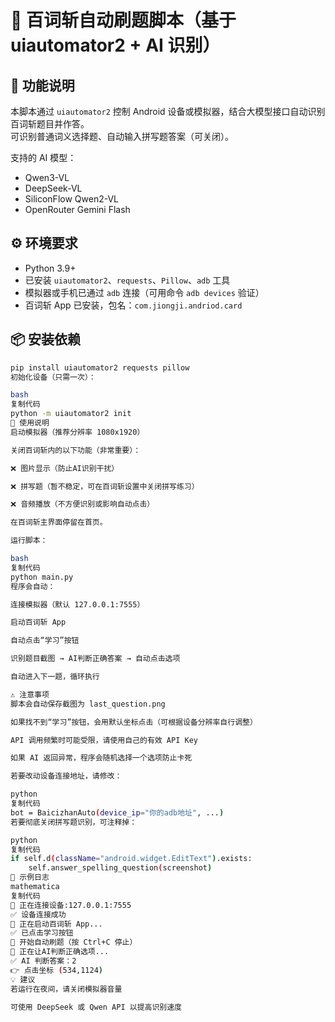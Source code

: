 # 📘 百词斩自动刷题脚本（基于 uiautomator2 + AI 识别）

## 🚀 功能说明
本脚本通过 `uiautomator2` 控制 Android 设备或模拟器，结合大模型接口自动识别百词斩题目并作答。  
可识别普通词义选择题、自动输入拼写题答案（可关闭）。  

支持的 AI 模型：
- Qwen3-VL
- DeepSeek-VL
- SiliconFlow Qwen2-VL
- OpenRouter Gemini Flash  

## ⚙️ 环境要求
- Python 3.9+
- 已安装 `uiautomator2`、`requests`、`Pillow`、`adb` 工具
- 模拟器或手机已通过 `adb` 连接（可用命令 `adb devices` 验证）
- 百词斩 App 已安装，包名：`com.jiongji.andriod.card`

## 📦 安装依赖
```bash
pip install uiautomator2 requests pillow
初始化设备（只需一次）：

bash
复制代码
python -m uiautomator2 init
🧩 使用说明
启动模拟器（推荐分辨率 1080x1920）

关闭百词斩内的以下功能（非常重要）：

❌ 图片显示（防止AI识别干扰）

❌ 拼写题（暂不稳定，可在百词斩设置中关闭拼写练习）

❌ 音频播放（不方便识别或影响自动点击）

在百词斩主界面停留在首页。

运行脚本：

bash
复制代码
python main.py
程序会自动：

连接模拟器（默认 127.0.0.1:7555）

启动百词斩 App

自动点击“学习”按钮

识别题目截图 → AI判断正确答案 → 自动点击选项

自动进入下一题，循环执行

⚠️ 注意事项
脚本会自动保存截图为 last_question.png

如果找不到“学习”按钮，会用默认坐标点击（可根据设备分辨率自行调整）

API 调用频繁时可能受限，请使用自己的有效 API Key

如果 AI 返回异常，程序会随机选择一个选项防止卡死

若要改动设备连接地址，请修改：

python
复制代码
bot = BaicizhanAuto(device_ip="你的adb地址", ...)
若要彻底关闭拼写题识别，可注释掉：

python
复制代码
if self.d(className="android.widget.EditText").exists:
    self.answer_spelling_question(screenshot)
🧠 示例日志
mathematica
复制代码
📱 正在连接设备:127.0.0.1:7555
✅ 设备连接成功
🚀 正在启动百词斩 App...
✅ 已点击学习按钮
🚀 开始自动刷题（按 Ctrl+C 停止）
🧠 正在让AI判断正确选项...
✅ AI 判断答案：2
👉 点击坐标 (534,1124)
💡 建议
若运行在夜间，请关闭模拟器音量

可使用 DeepSeek 或 Qwen API 以提高识别速度
